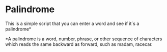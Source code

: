# Palindrome
This is a simple script that you can enter a word and see if it´s a palindrome*


*A palindrome is a word, number, phrase, or other sequence of characters which reads the same backward as forward, such as madam, racecar.
